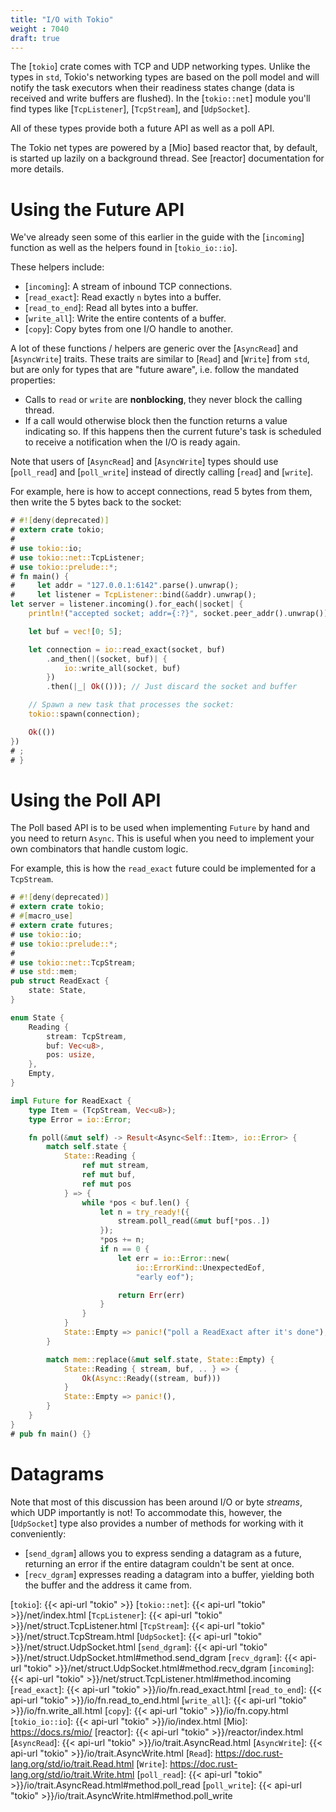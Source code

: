 ```yaml
---
title: "I/O with Tokio"
weight : 7040
draft: true
---
```


The [`tokio`] crate comes with TCP and UDP networking types. Unlike the types in
`std`, Tokio's networking types are based on the poll model and will notify the
task executors when their readiness states change (data is received and write
buffers are flushed). In the [`tokio::net`] module you'll find types like
[`TcpListener`], [`TcpStream`], and [`UdpSocket`].

All of these types provide both a future API as well as a poll
API.

The Tokio net types are powered by a [Mio] based reactor that, by default, is
started up lazily on a background thread. See [reactor] documentation for more
details.

# Using the Future API

We've already seen some of this earlier in the guide with the [`incoming`]
function as well as the helpers found in [`tokio_io::io`].

These helpers include:

* [`incoming`]: A stream of inbound TCP connections.
* [`read_exact`]: Read exactly `n` bytes into a buffer.
* [`read_to_end`]: Read all bytes into a buffer.
* [`write_all`]: Write the entire contents of a buffer.
* [`copy`]: Copy bytes from one I/O handle to another.

A lot of these functions / helpers are generic over the [`AsyncRead`] and
[`AsyncWrite`] traits. These traits are similar to [`Read`] and [`Write`] from
`std`, but are only for types that are "future aware", i.e. follow the
mandated properties:

* Calls to `read` or `write` are **nonblocking**, they never block the calling
  thread.
* If a call would otherwise block then the function returns a value indicating so.
  If this happens then the current future's task is scheduled to receive a
  notification when the I/O is ready again.

Note that users of [`AsyncRead`] and [`AsyncWrite`] types should use
[`poll_read`] and [`poll_write`] instead of directly calling [`read`] and [`write`].

For example, here is how to accept connections, read 5 bytes from them, then
write the 5 bytes back to the socket:

```rust
# #![deny(deprecated)]
# extern crate tokio;
#
# use tokio::io;
# use tokio::net::TcpListener;
# use tokio::prelude::*;
# fn main() {
#     let addr = "127.0.0.1:6142".parse().unwrap();
#     let listener = TcpListener::bind(&addr).unwrap();
let server = listener.incoming().for_each(|socket| {
    println!("accepted socket; addr={:?}", socket.peer_addr().unwrap());

    let buf = vec![0; 5];

    let connection = io::read_exact(socket, buf)
        .and_then(|(socket, buf)| {
            io::write_all(socket, buf)
        })
        .then(|_| Ok(())); // Just discard the socket and buffer

    // Spawn a new task that processes the socket:
    tokio::spawn(connection);

    Ok(())
})
# ;
# }
```

# Using the Poll API

The Poll based API is to be used when implementing `Future` by hand and you need
to return `Async`. This is useful when you need to implement your own
combinators that handle custom logic.

For example, this is how the `read_exact` future could be implemented for a
`TcpStream`.

```rust
# #![deny(deprecated)]
# extern crate tokio;
# #[macro_use]
# extern crate futures;
# use tokio::io;
# use tokio::prelude::*;
#
# use tokio::net::TcpStream;
# use std::mem;
pub struct ReadExact {
    state: State,
}

enum State {
    Reading {
        stream: TcpStream,
        buf: Vec<u8>,
        pos: usize,
    },
    Empty,
}

impl Future for ReadExact {
    type Item = (TcpStream, Vec<u8>);
    type Error = io::Error;

    fn poll(&mut self) -> Result<Async<Self::Item>, io::Error> {
        match self.state {
            State::Reading {
                ref mut stream,
                ref mut buf,
                ref mut pos
            } => {
                while *pos < buf.len() {
                    let n = try_ready!({
                        stream.poll_read(&mut buf[*pos..])
                    });
                    *pos += n;
                    if n == 0 {
                        let err = io::Error::new(
                            io::ErrorKind::UnexpectedEof,
                            "early eof");

                        return Err(err)
                    }
                }
            }
            State::Empty => panic!("poll a ReadExact after it's done"),
        }

        match mem::replace(&mut self.state, State::Empty) {
            State::Reading { stream, buf, .. } => {
                Ok(Async::Ready((stream, buf)))
            }
            State::Empty => panic!(),
        }
    }
}
# pub fn main() {}
```

# Datagrams

Note that most of this discussion has been around I/O or byte *streams*, which
UDP importantly is not! To accommodate this, however, the [`UdpSocket`] type
also provides a number of methods for working with it conveniently:

* [`send_dgram`] allows you to express sending a datagram as a future, returning
  an error if the entire datagram couldn't be sent at once.
* [`recv_dgram`] expresses reading a datagram into a buffer, yielding both the
  buffer and the address it came from.

[`tokio`]: {{< api-url "tokio" >}}
[`tokio::net`]: {{< api-url "tokio" >}}/net/index.html
[`TcpListener`]: {{< api-url "tokio" >}}/net/struct.TcpListener.html
[`TcpStream`]: {{< api-url "tokio" >}}/net/struct.TcpStream.html
[`UdpSocket`]: {{< api-url "tokio" >}}/net/struct.UdpSocket.html
[`send_dgram`]: {{< api-url "tokio" >}}/net/struct.UdpSocket.html#method.send_dgram
[`recv_dgram`]: {{< api-url "tokio" >}}/net/struct.UdpSocket.html#method.recv_dgram
[`incoming`]: {{< api-url "tokio" >}}/net/struct.TcpListener.html#method.incoming
[`read_exact`]: {{< api-url "tokio" >}}/io/fn.read_exact.html
[`read_to_end`]: {{< api-url "tokio" >}}/io/fn.read_to_end.html
[`write_all`]: {{< api-url "tokio" >}}/io/fn.write_all.html
[`copy`]: {{< api-url "tokio" >}}/io/fn.copy.html
[`tokio_io::io`]: {{< api-url "tokio" >}}/io/index.html
[Mio]: https://docs.rs/mio/
[reactor]: {{< api-url "tokio" >}}/reactor/index.html
[`AsyncRead`]: {{< api-url "tokio" >}}/io/trait.AsyncRead.html
[`AsyncWrite`]: {{< api-url "tokio" >}}/io/trait.AsyncWrite.html
[`Read`]: https://doc.rust-lang.org/std/io/trait.Read.html
[`Write`]: https://doc.rust-lang.org/std/io/trait.Write.html
[`poll_read`]: {{< api-url "tokio" >}}/io/trait.AsyncRead.html#method.poll_read
[`poll_write`]: {{< api-url "tokio" >}}/io/trait.AsyncWrite.html#method.poll_write
